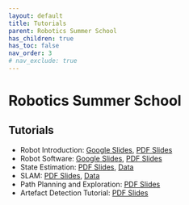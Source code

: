 ```yaml
---
layout: default
title: Tutorials
parent: Robotics Summer School
has_children: true
has_toc: false
nav_order: 3
# nav_exclude: true
---
```


# Robotics Summer School

## Tutorials

- Robot Introduction: [Google Slides](https://docs.google.com/presentation/d/10Akyl7m1WfBU46Owg2wbDZLTS3sHeM5EV8yIEKL7QHk/edit?usp=sharing), [PDF Slides](https://drive.google.com/file/d/1c9wlUcy5bszK17CmSmuIhUzH_DucosRr/view?usp=drive_link)
- Robot Software: [Google Slides](https://docs.google.com/presentation/d/1jFcUqZCa58bu4LYVNFM6eFbgcV5plelHmxqYIpDjHdI/edit?usp=sharing), [PDF Slides](https://drive.google.com/file/d/1enSd0RKX3DRB_zE1Wy4q0x6am8eP6kJK/view?usp=drive_link)
- State Estimation: [PDF Slides](https://drive.google.com/file/d/1m_t0HVv0QkxQiUxl1DG3RjpBANMomwBd/view?usp=sharing), [Data](https://drive.google.com/drive/folders/1LaS1o_H4Od2m4EfGPbdxwQE7zvscmfZj?usp=sharing)
- SLAM: [PDF Slides](https://drive.google.com/file/d/1zWNBBhEUw8Rvyh6hruh2-rGRaCAtC_N6/view?usp=sharing), [Data](https://drive.google.com/drive/folders/1qYq2Xc1YcnNVgwRYYlajggg9nMijlRcs?usp=sharing)
- Path Planning and Exploration: [PDF Slides](#)
- Artefact Detection Tutorial: [PDF Slides](#)

